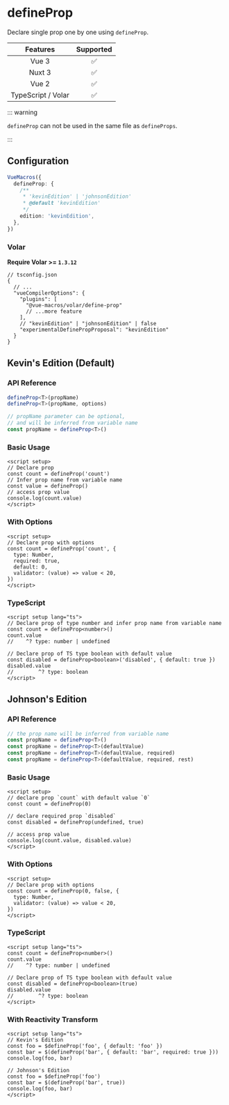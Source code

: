 # defineProp

<StabilityLevel level="experimental" />

Declare single prop one by one using `defineProp`.

|      Features      |     Supported      |
| :----------------: | :----------------: |
|       Vue 3        | :white_check_mark: |
|       Nuxt 3       | :white_check_mark: |
|       Vue 2        | :white_check_mark: |
| TypeScript / Volar | :white_check_mark: |

::: warning

`defineProp` can not be used in the same file as `defineProps`.

:::

## Configuration

```ts
VueMacros({
  defineProp: {
    /**
     * 'kevinEdition' | 'johnsonEdition'
     * @default 'kevinEdition'
     */
    edition: 'kevinEdition',
  },
})
```

### Volar

**Require Volar >= `1.3.12`**

```jsonc {6,10}
// tsconfig.json
{
  // ...
  "vueCompilerOptions": {
    "plugins": [
      "@vue-macros/volar/define-prop"
      // ...more feature
    ],
    // "kevinEdition" | "johnsonEdition" | false
    "experimentalDefinePropProposal": "kevinEdition"
  }
}
```

## Kevin's Edition (Default)

### API Reference

```ts
defineProp<T>(propName)
defineProp<T>(propName, options)

// propName parameter can be optional,
// and will be inferred from variable name
const propName = defineProp<T>()
```

### Basic Usage

```vue
<script setup>
// Declare prop
const count = defineProp('count')
// Infer prop name from variable name
const value = defineProp()
// access prop value
console.log(count.value)
</script>
```

### With Options

```vue
<script setup>
// Declare prop with options
const count = defineProp('count', {
  type: Number,
  required: true,
  default: 0,
  validator: (value) => value < 20,
})
</script>
```

### TypeScript

```vue
<script setup lang="ts">
// Declare prop of type number and infer prop name from variable name
const count = defineProp<number>()
count.value
//    ^? type: number | undefined

// Declare prop of TS type boolean with default value
const disabled = defineProp<boolean>('disabled', { default: true })
disabled.value
//        ^? type: boolean
</script>
```

## Johnson's Edition

### API Reference

```ts
// the prop name will be inferred from variable name
const propName = defineProp<T>()
const propName = defineProp<T>(defaultValue)
const propName = defineProp<T>(defaultValue, required)
const propName = defineProp<T>(defaultValue, required, rest)
```

### Basic Usage

```vue
<script setup>
// declare prop `count` with default value `0`
const count = defineProp(0)

// declare required prop `disabled`
const disabled = defineProp(undefined, true)

// access prop value
console.log(count.value, disabled.value)
</script>
```

### With Options

```vue
<script setup>
// Declare prop with options
const count = defineProp(0, false, {
  type: Number,
  validator: (value) => value < 20,
})
</script>
```

### TypeScript

```vue
<script setup lang="ts">
const count = defineProp<number>()
count.value
//    ^? type: number | undefined

// Declare prop of TS type boolean with default value
const disabled = defineProp<boolean>(true)
disabled.value
//        ^? type: boolean
</script>
```

### With Reactivity Transform

```vue
<script setup lang="ts">
// Kevin's Edition
const foo = $defineProp('foo', { default: 'foo' })
const bar = $(defineProp('bar', { default: 'bar', required: true }))
console.log(foo, bar)

// Johnson's Edition
const foo = $defineProp('foo')
const bar = $(defineProp('bar', true))
console.log(foo, bar)
</script>
```
